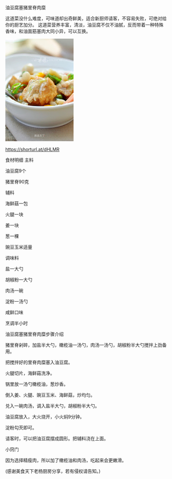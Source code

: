 油豆腐塞猪里脊肉糜

这道菜没什么难度，可味道却出奇鲜美，适合新厨师请客，不容易失败，可绝对给你的厨艺加分。
这道菜营养丰富，清淡，油豆腐不仅不油腻，反而带着一种特殊香味，和油面筋塞肉大同小异，可以互换。

![油豆腐塞猪里脊肉糜](https://github.com/ywangnccu/ywang/blob/main/images/Tenderloin.jpg)

https://shorturl.at/dHLMR

食材明细
主料

 油豆腐9个

 猪里脊90克

辅料

 海鲜菇一包

 火腿一块

 姜一块

 葱一棵

 豌豆玉米适量

调味料

 盐一大勺

 胡椒粉一大勺

 肉汤一碗

 淀粉一汤勺

咸鲜口味

烹调半小时

油豆腐塞猪里脊肉糜步骤介绍

猪里脊剁碎，加盐半大勺，橄榄油一汤勺，肉汤一汤勺，胡椒粉半大勺搅拌上劲备用。

把搅拌好的里脊肉糜塞入油豆腐。

火腿切片，海鲜菇洗净。

锅里放一汤勺橄榄油，葱炒香。

倒入姜、火腿、豌豆玉米、海鲜菇，炒均匀。

兑入一碗肉汤，调入盐半大勺，胡椒粉半大勺。

油豆腐放入，大火烧开，小火焖9分钟。

淀粉勾芡即可。

请客时，可以把油豆腐摆成圆形。把辅料浇在上面。

小窍门

因为选择精瘦肉，所以加了橄榄油和肉汤，吃起来会更嫩滑。

(感谢美食天下老杨厨房分享，若有侵权请告知。)
